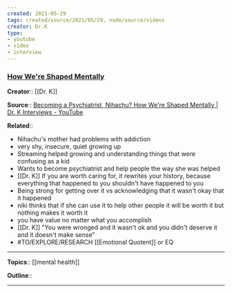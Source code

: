 ```yaml
---
created: 2021-05-29
tags: created/source/2021/05/29, node/source/videos
creator: Dr.K
type:
- youtube
- video
- interview
---
```


### [How We're Shaped Mentally](https://www.youtube.com/watch?v=PDTPg_qKvn8)
**Creator**:: [[Dr. K]]
 
**Source**:: [Becoming a Psychiatrist, Nihachu? How We're Shaped Mentally | Dr. K Interviews - YouTube](https://www.youtube.com/watch?v=PDTPg_qKvn8)

**Related**:: 
- Nihachu's mother had problems with addiction
- very shy, insecure, quiet growing up
- Streaming helped growing and understanding things that were confusing as a kid
- Wants to become psychiatrist and help people the way she was helped
- [[Dr. K]] If you are worth caring for, it rewrites your history, because everything that happened to you shouldn't have happened to you
- Being strong for getting over it vs acknowledging that it wasn't okay that it happened
- niki thinks that if she can use it to help other people it will be worth it but nothing makes it worth it
- you have value no matter what you accomplish
- [[Dr. K]] "You were wronged and it wasn't ok and you didn't deserve it and it doesn't make sense"
- #TO/EXPLORE/RESEARCH  [[Emotional Quotent]] or EQ

---

**Topics**::  [[mental health]] 

**Outline**::

--- 


